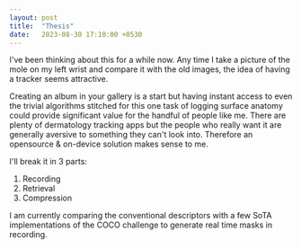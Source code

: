 ```yaml
---
layout: post
title:  "Thesis"
date:   2023-08-30 17:10:00 +0530
---
```

I've been thinking about this for a while now. Any time I take a picture of the mole on my left wrist and compare it with the old images, the idea of having a tracker seems attractive. 

Creating an album in your gallery is a start but having instant access to even the trivial algorithms stitched for this one task of logging surface anatomy could provide significant value for the handful of people like me. There are plenty of dermatology tracking apps but the people who really want it are generally aversive to something they can't look into. Therefore an opensource & on-device solution makes sense to me.

I'll break it in 3 parts:
1. Recording
2. Retrieval
3. Compression

I am currently comparing the conventional descriptors with a few SoTA implementations of the COCO challenge to generate real time masks in recording.